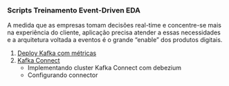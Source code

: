 ### Scripts Treinamento Event-Driven EDA

A medida que as empresas tomam decisões real-time e concentre-se mais na experiência do cliente, aplicação precisa atender a essas necessidades e a arquitetura voltada a eventos é o grande “enable” dos produtos digitais.


1. [Deploy Kafka com métricas](kafka-metrics/README.md)
2. [Kafka Connect](kafka-connect/README.md)
    * Implementando cluster Kafka Connect com debezium
    * Configurando connector
